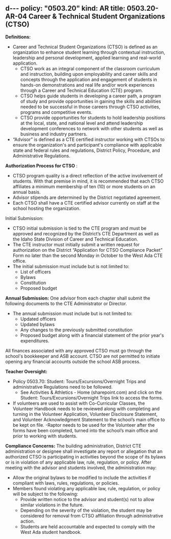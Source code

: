 d---
policy: "0503.20"
kind: AR
title: 0503.20-AR-04 Career & Technical Student Organizations (CTSO)
---

**Definitions:**


- Career and Technical Student Organizations (CTSO) is defined as an organization to enhance student learning through contextual instruction, leadership and personal development, applied learning and real-world application.
    - CTSO work as an integral component of the classroom curriculum and instruction, building upon employability and career skills and concepts through the application and engagement of students in hands-on demonstrations and real life and/or work experiences through a Career and Technical Education (CTE) program.
    - CTSO helps guide students in developing a career path, a program of study and provide opportunities in gaining the skills and abilities needed to be successful in those careers through CTSO activities, programs and competitive events.
    - CTSO provide opportunities for students to hold leadership positions at the local, state, and national level and attend leadership development conferences to network with other students as well as business and industry partners.
- “Advisor” is defined as a CTE certified instructor working with CTSOs to ensure the organization's and participant's compliance with applicable state and federal rules and regulations, District Policy, Procedure, and Administrative Regulations.

**Authorization Process for CTSO** :


- CTSO program quality is a direct reflection of the active involvement of students. With that premise in mind, it is recommended that each CTSO affiliates a minimum membership of ten (10) or more students on an annual basis.
- Advisor stipends are determined by the District negotiated agreement.
- Each CTSO shall have a CTE certified advisor currently on staff at the school hosting the organization.

Initial Submission:

- CTSO initial submission is tied to the CTE program and must be approved and recognized by the District’s CTE Department as well as the Idaho State Division of Career and Technical Education.
- The CTE instructor must initially submit a written request for authorization on the District “Application for CTSO Compliance Packet” Form no later than the second Monday in October to the West Ada CTE office.
- The initial submission must include but is not limited to:
    - List of officers
    - Bylaws
    - Constitution
    - Proposed budget

**Annual Submission:**
One advisor from each chapter shall submit the following documents to the CTE Administrator or Director.
- The annual submission must include but is not limited to:
    - Updated officers
    - Updated bylaws
    - Any changes to the previously submitted constitution
    - Proposed budget along with a financial statement of the prior year's expenditures.

All finances associated with any approved CTSO must go through the school's bookkeeper and ASB account. CTSO are not permitted to initiate opening any financial accounts outside the school ASB process.

**Teacher Oversight:**

- Policy 0503.70: Student: Tours/Excursions/Overnight Trips and administrative Regulations need to be followed.
    - See Activities & Athletics - Home (sharepoint.com) and click on the Student: Tours/Excursions/Overnight Trips link to access the forms.
- If volunteers are used to assist with Co-Curricular Classes, the Volunteer Handbook needs to be reviewed along with completing and turning in the Volunteer Application, Volunteer Disclosure Statement, and Volunteer Acknowledgment Statement to the school’s main office to be kept on file.
    -Raptor needs to be used for the Volunteer after the forms have been completed, turned into the school’s main office and prior to working with students.

**Compliance Concerns:**
The building administration, District CTE administration or designee shall investigate any report or allegation that an authorized CTSO is participating in activities beyond the scope of its bylaws or is in violation of any applicable law, rule, regulation, or policy. After meeting with the advisor and students involved, the administration may:

- Allow the original bylaws to be modified to include the activities if compliant with laws, rules, regulations, or policies.
- Members found violating any applicable law, rule, regulation, or policy will be subject to the following:
    - Provide written notice to the advisor and student(s) not to allow similar violations in the future.
    - Depending on the severity of the violation, the student may be considered for removal from CTSO affiliation through administrative action.
    - Students are held accountable and expected to comply with the West Ada student handbook.

